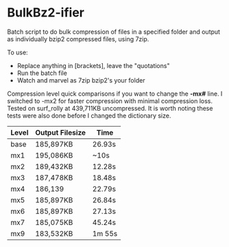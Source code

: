 # BulkBz2-ifier
Batch script to do bulk compression of files in a specified folder and output as individually bzip2 compressed files, using 7zip.

To use:
- Replace anything in [brackets], leave the "quotations"
- Run the batch file
- Watch and marvel as 7zip bzip2's your folder


Compression level quick comparisons if you want to change the **-mx#** line. I switched to -mx2 for faster compression with minimal compression loss. Tested on surf_rolly at 439,711KB uncompressed. It is worth noting these tests were also done before I changed the dictionary size.


Level | Output Filesize | Time
------------ | ------------- | -------------
base|185,897KB|26.93s
mx1|195,086KB|~10s
mx2|189,432KB|12.28s
mx3|187,478KB|18.48s
mx4|186,139|22.79s
mx5|185,897KB|26.84s
mx6|185,897KB|27.13s
mx7|185,075KB|45.24s
mx9|183,532KB|1m 55s